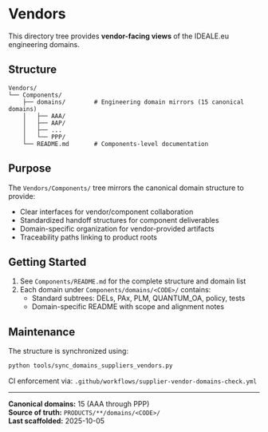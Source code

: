 # Vendors

This directory tree provides **vendor-facing views** of the IDEALE.eu engineering domains.

## Structure

```
Vendors/
└── Components/
    ├── domains/        # Engineering domain mirrors (15 canonical domains)
    │   ├── AAA/
    │   ├── AAP/
    │   ├── ...
    │   └── PPP/
    └── README.md       # Components-level documentation
```

## Purpose

The `Vendors/Components/` tree mirrors the canonical domain structure to provide:
- Clear interfaces for vendor/component collaboration
- Standardized handoff structures for component deliverables
- Domain-specific organization for vendor-provided artifacts
- Traceability paths linking to product roots

## Getting Started

1. See `Components/README.md` for the complete structure and domain list
2. Each domain under `Components/domains/<CODE>/` contains:
   - Standard subtrees: DELs, PAx, PLM, QUANTUM_OA, policy, tests
   - Domain-specific README with scope and alignment notes

## Maintenance

The structure is synchronized using:
```bash
python tools/sync_domains_suppliers_vendors.py
```

CI enforcement via: `.github/workflows/supplier-vendor-domains-check.yml`

---

**Canonical domains:** 15 (AAA through PPP)  
**Source of truth:** `PRODUCTS/**/domains/<CODE>/`  
**Last scaffolded:** 2025-10-05
